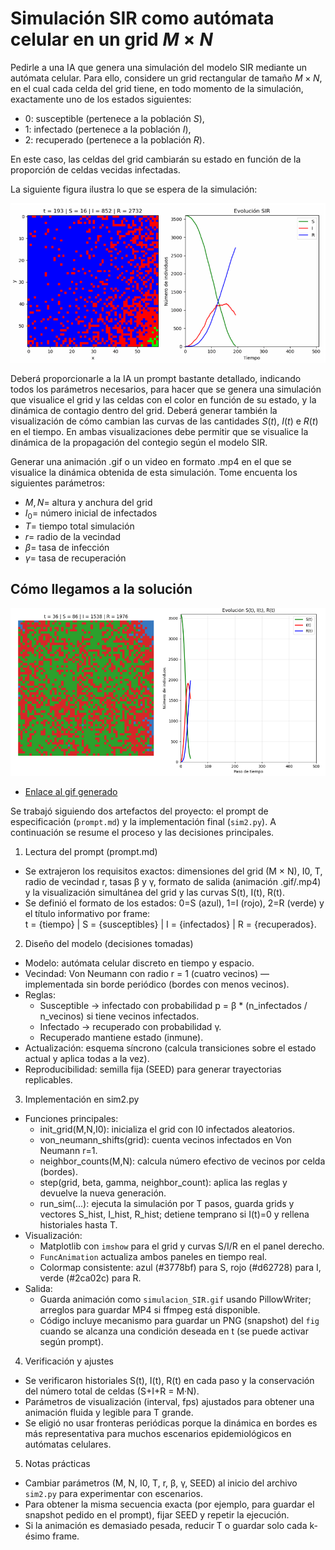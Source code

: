 # Simulación SIR como autómata celular en un grid $M\times N$

Pedirle a una IA que genera una simulación del modelo SIR mediante un autómata celular. Para ello, considere un grid rectangular de tamaño $M\times N$, en el cual cada celda del grid tiene, en todo momento de la simulación, exactamente uno de los estados siguientes:

- 0: susceptible (pertenece a la población $S$),
- 1: infectado (pertenece a la población $I$),
- 2: recuperado (pertenece a la población $R$).

En este caso, las celdas del grid cambiarán su estado en función de la proporción de celdas vecidas infectadas.

La siguiente figura ilustra lo que se espera de la simulación:

![Ejemplo simulación](../images/ej_p2.png)

Deberá proporcionarle a la IA un prompt bastante detallado, indicando todos los parámetros necesarios, para hacer que se genera una simulación que visualice el grid y las celdas con el color en función de su estado, y la dinámica de contagio dentro del grid.
Deberá generar también la visualización de cómo cambian las curvas de las cantidades $S(t)$, $I(t)$ e $R(t)$ en el tiempo. En ambas visualizaciones debe permitir que se visualice la dinámica de la propagación del contegio según el modelo SIR.

Generar una animación .gif o un video en formato .mp4 en el que se visualice la dinámica obtenida de esta simulación. Tome encuenta los siguientes parámetros:

- $M, N =$ altura y anchura del grid
- $I_0 =$ número inicial de infectados
- $T =$ tiempo total simulación
- $r =$ radio de la vecindad
- $\beta =$ tasa de infección
- $\gamma =$ tasa de recuperación

## Cómo llegamos a la solución

![Curvas de simulación 2](../images/sim2/sim2_curvas.png)

- [Enlace al gif generado](https://github.com/JosueSay/labs-ms/blob/main/Labs/lab6/images/sim2/sim2.gif)

Se trabajó siguiendo dos artefactos del proyecto: el prompt de especificación (`prompt.md`) y la implementación final (`sim2.py`). A continuación se resume el proceso y las decisiones principales.

1. Lectura del prompt (prompt.md)

- Se extrajeron los requisitos exactos: dimensiones del grid (M × N), I0, T, radio de vecindad r, tasas β y γ, formato de salida (animación .gif/.mp4) y la visualización simultánea del grid y las curvas S(t), I(t), R(t).
- Se definió el formato de los estados: 0=S (azul), 1=I (rojo), 2=R (verde) y el título informativo por frame:  
  t = {tiempo} | S = {susceptibles} | I = {infectados} | R = {recuperados}.

2. Diseño del modelo (decisiones tomadas)

- Modelo: autómata celular discreto en tiempo y espacio.
- Vecindad: Von Neumann con radio r = 1 (cuatro vecinos) — implementada sin borde periódico (bordes con menos vecinos).
- Reglas:
  - Susceptible → infectado con probabilidad p = β * (n_infectados / n_vecinos) si tiene vecinos infectados.
  - Infectado → recuperado con probabilidad γ.
  - Recuperado mantiene estado (inmune).
- Actualización: esquema síncrono (calcula transiciones sobre el estado actual y aplica todas a la vez).
- Reproducibilidad: semilla fija (SEED) para generar trayectorias replicables.

3. Implementación en sim2.py

- Funciones principales:
  - init_grid(M,N,I0): inicializa el grid con I0 infectados aleatorios.
  - von_neumann_shifts(grid): cuenta vecinos infectados en Von Neumann r=1.
  - neighbor_counts(M,N): calcula número efectivo de vecinos por celda (bordes).
  - step(grid, beta, gamma, neighbor_count): aplica las reglas y devuelve la nueva generación.
  - run_sim(...): ejecuta la simulación por T pasos, guarda grids y vectores S_hist, I_hist, R_hist; detiene temprano si I(t)=0 y rellena historiales hasta T.
- Visualización:
  - Matplotlib con `imshow` para el grid y curvas S/I/R en el panel derecho.
  - `FuncAnimation` actualiza ambos paneles en tiempo real.
  - Colormap consistente: azul (#3778bf) para S, rojo (#d62728) para I, verde (#2ca02c) para R.
- Salida:
  - Guarda animación como `simulacion_SIR.gif` usando PillowWriter; arreglos para guardar MP4 si ffmpeg está disponible.
  - Código incluye mecanismo para guardar un PNG (snapshot) del `fig` cuando se alcanza una condición deseada en t (se puede activar según prompt).

4. Verificación y ajustes

- Se verificaron historiales S(t), I(t), R(t) en cada paso y la conservación del número total de celdas (S+I+R = M·N).
- Parámetros de visualización (interval, fps) ajustados para obtener una animación fluida y legible para T grande.
- Se eligió no usar fronteras periódicas porque la dinámica en bordes es más representativa para muchos escenarios epidemiológicos en autómatas celulares.

5. Notas prácticas

- Cambiar parámetros (M, N, I0, T, r, β, γ, SEED) al inicio del archivo `sim2.py` para experimentar con escenarios.
- Para obtener la misma secuencia exacta (por ejemplo, para guardar el snapshot pedido en el prompt), fijar SEED y repetir la ejecución.
- Si la animación es demasiado pesada, reducir T o guardar solo cada k-ésimo frame.
